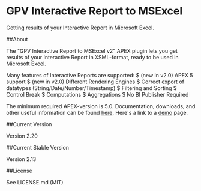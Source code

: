 GPV Interactive Report to MSExcel
=================================

Getting results of your Interactive Report in Microsoft Excel. 

##About

The "GPV Interactive Report to MSExcel v2" APEX plugin lets you get results of your Interactive Report in XSML-format, ready to be used in Microsoft Excel.

Many features of Interactive Reports are supported:
 $  (new in v2.0) APEX 5 support
 $  (new in v2.0) Different Rendering Engines
 $  Correct export of datatypes (String/Date/Number/Timestamp)
 $  Filtering and Sorting
 $  Control Break
 $  Computations
 $  Aggregations
 $  No BI Publisher Required

The minimum required APEX-version is 5.0.
Documentation, downloads, and other useful information can be found [here](http://glebovpavel.github.io/Description_IR_TO_XSLX/).
Here's a link to a [demo](https://apex.oracle.com/pls/apex/f?p=35446) page.

##Current Version

Version 2.20

##Current Stable Version

Version 2.13

##License

See LICENSE.md (MIT)
